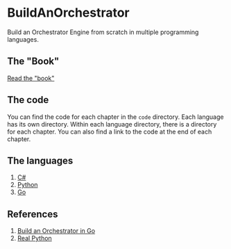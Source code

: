 # BuildAnOrchestrator
Build an Orchestrator Engine from scratch in multiple programming languages.

## The "Book"

[Read the "book"](https://adityagudimella.github.io/BuildAnOrchestrator/)

## The code

You can find the code for each chapter in the `code` directory. Each language has its
own directory. Within each language directory, there is a directory for each chapter.
You can also find a link to the code at the end of each chapter.

## The languages

1. [C#](https://dotnet.microsoft.com/languages/csharp)
2. [Python](https://www.python.org/)
3. [Go](https://go.dev/)

## References
1. [Build an Orchestrator in Go](https://www.manning.com/books/build-an-orchestrator-in-go-from-scratch)
2. [Real Python](https://realpython.com)

